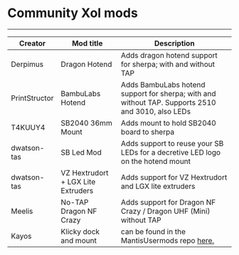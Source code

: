 # Community Xol mods

---

|Creator |Mod title |Description |
|--- |--- |--- |
|Derpimus |Dragon Hotend |Adds dragon hotend support for sherpa; with and without TAP |
|PrintStructor |BambuLabs Hotend |Adds BambuLabs hotend support for sherpa; with and without TAP. Supports 2510 and 3010, also LEDs |
|T4KUUY4 |SB2040 36mm Mount |Adds mount to hold SB2040 board to sherpa |
|dwatson-tas |SB Led Mod |Adds support to reuse your SB LEDs for a decretive LED logo on the hotend mount |
|dwatson-tas |VZ Hextrudort + LGX Lite Extruders |Adds support for VZ Hextrudort and LGX lite extruders |
|Meelis |No-TAP Dragon NF Crazy |Adds support for Dragon NF Crazy / Dragon UHF (Mini) without TAP |
| Kayos | Klicky dock and mount | can be found in the MantisUsermods repo [here.](https://github.com/mandryd/MantisUsermods/tree/main/Usermods/KayosMaker/MGN12_Klicky/STLs) |